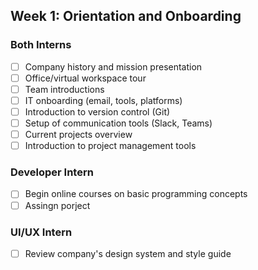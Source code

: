 ## Week 1: Orientation and Onboarding

### Both Interns

- [ ] Company history and mission presentation
- [ ] Office/virtual workspace tour
- [ ] Team introductions
- [ ] IT onboarding (email, tools, platforms)
- [ ] Introduction to version control (Git)
- [ ] Setup of communication tools (Slack, Teams)
- [ ] Current projects overview
- [ ] Introduction to project management tools

### Developer Intern

- [ ] Begin online courses on basic programming concepts
- [ ] Assingn porject

### UI/UX Intern

- [ ] Review company's design system and style guide
